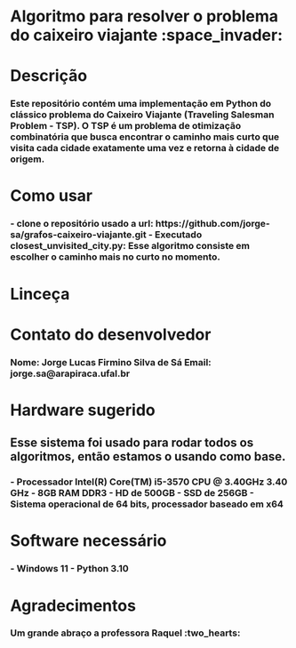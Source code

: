 <h1>Algoritmo para resolver o problema do caixeiro viajante :space_invader:</h1> 

<h1>Descrição</h1>
<h3>
  Este repositório contém uma implementação em Python do clássico problema do Caixeiro Viajante (Traveling Salesman Problem - TSP). O TSP é um problema de otimização     
  combinatória que busca encontrar o caminho mais curto que visita cada cidade exatamente uma vez e     
  retorna à cidade de origem.
</h3>

<h1>Como usar</h1>
<h3>
- clone o repositório usado a url: https://github.com/jorge-sa/grafos-caixeiro-viajante.git
- Executado closest_unvisited_city.py: Esse algoritmo consiste em escolher o caminho mais no curto no momento.
</h3>

<h1>Linceça</h1>

<h1>Contato do desenvolvedor</h1>
<h3>
  Nome: Jorge Lucas Firmino Silva de Sá
  Email: jorge.sa@arapiraca.ufal.br
</h3>

<h1>Hardware sugerido</h1>
<h2>Esse sistema foi usado para rodar todos os algoritmos, então estamos o usando como base.</h2>
<h3>
- Processador	Intel(R) Core(TM) i5-3570 CPU @ 3.40GHz   3.40 GHz
- 8GB RAM DDR3
- HD de 500GB
- SSD de 256GB
- Sistema operacional de 64 bits, processador baseado em x64
</h3>

<h1>Software necessário</h1>
<h3>
- Windows 11
- Python 3.10
</h3>

<h1>Agradecimentos</h1>
<h3>Um grande abraço a professora Raquel :two_hearts:</h3>
